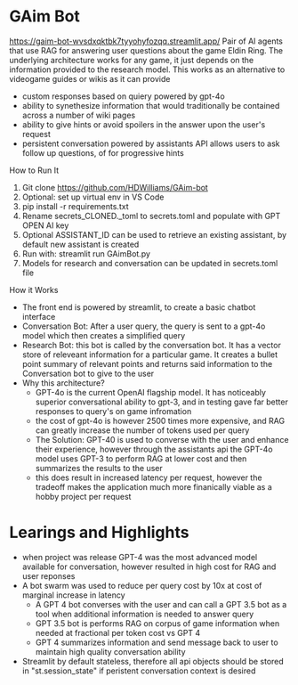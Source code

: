 # GAim Bot
https://gaim-bot-wvsdxqktbk7tyyohyfozqq.streamlit.app/
Pair of AI agents that use RAG for answering user questions about the game Eldin Ring. The underlying architecture works for any game, it just depends on the information provided to the research model. This works as an alternative to videogame guides or wikis as it can provide
- custom responses based on quiery powered by gpt-4o
- ability to synethesize information that would traditionally be contained across a number of wiki pages
- ability to give hints or avoid spoilers in the answer upon the user's request
- persistent conversation powered by assistants API allows users to ask follow up questions, of for progressive hints

How to Run It
1. Git clone https://github.com/HDWilliams/GAim-bot
2. Optional: set up virtual env in VS Code
3. pip install -r requirements.txt
4. Rename secrets_CLONED._toml to secrets.toml and populate with GPT OPEN AI key
5. Optional ASSISTANT_ID can be used to retrieve an existing assistant, by default new assistant is created
6. Run with: streamlit run GAimBot.py
7. Models for research and conversation can be updated in secrets.toml file

How it Works
- The front end is powered by streamlit, to create a basic chatbot interface
- Conversation Bot: After a user query, the query is sent to a gpt-4o model which then creates a simplified query
- Research Bot: this bot is called by the conversation bot. It has a vector store of releveant information for a particular game. It creates a bullet point summary of relevant points and returns said information to the Conversation bot to give to the user
- Why this architecture?
    - GPT-4o is the current OpenAI flagship model. It has noticeably superior conversational ability to gpt-3, and in testing gave far better responses to query's on game infromation
    - the cost of gpt-4o is however 2500 times more expensive, and RAG can greatly increase the number of tokens used per query
    - The Solution: GPT-40 is used to converse with the user and enhance their experience, however through the assistants api the GPT-4o model uses GPT-3 to perform RAG at lower cost and then summarizes the results to the user
    - this does result in increased latency per request, however the tradeoff makes the application much more finanically viable as a hobby project per request

# Learings and Highlights
- when project was release GPT-4 was the most advanced model available for conversation, however resulted in high cost for RAG and user reponses
- A bot swarm was used to reduce per query cost by 10x at cost of marginal increase in latency
    - A GPT 4 bot converses with the user and can call a GPT 3.5 bot as a tool when additional information is needed to answer query 
    - GPT 3.5 bot is performs RAG on corpus of game information when needed at fractional per token cost vs GPT 4
    - GPT 4 summarizes information and send message back to user to maintain high quality conversation ability
- Streamlit by default stateless, therefore all api objects should be stored in "st.session_state" if peristent conversation context is desired
